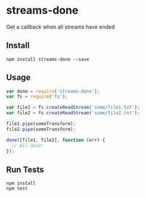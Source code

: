 # streams-done

Get a callback when all streams have ended

## Install

```
npm install streams-done --save
```

## Usage

```js
var done = require('streams-done');
var fs = require('fs');

var file1 = fs.createReadStream('some/file1.txt');
var file2 = fs.createReadStream('some/file2.txt');

file1.pipe(someTransform);
file2.pipe(someTransform);

done([file1, file2], function (err) {
  // All done!
});
```

## Run Tests

```
npm install
npm test
```